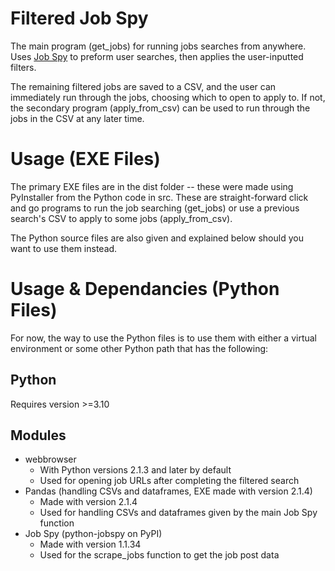 # Filtered Job Spy
The main program (get_jobs) for running jobs searches from anywhere. Uses [Job Spy](https://github.com/Bunsly/JobSpy) to preform user searches, then applies the user-inputted filters.

The remaining filtered jobs are saved to a CSV, and the user can immediately run through the jobs, choosing which to open to apply to. If not, the secondary program (apply_from_csv) can be used to run through the jobs in the CSV at any later time.

# Usage (EXE Files)
The primary EXE files are in the dist folder -- these were made using PyInstaller from the Python code in src. These are straight-forward click and go programs to run the job searching (get_jobs) or use a previous search's CSV to apply to some jobs (apply_from_csv). 

The Python source files are also given and explained below should you want to use them instead.

# Usage & Dependancies (Python Files)
For now, the way to use the Python files is to use them with either a virtual environment or some other Python path that has the following:

## Python
Requires version >=3.10

## Modules
- webbrowser
  - With Python versions 2.1.3 and later by default
  - Used for opening job URLs after completing the filtered search
- Pandas (handling CSVs and dataframes, EXE made with version 2.1.4)
  - Made with version 2.1.4
  - Used for handling CSVs and dataframes given by the main Job Spy function
- Job Spy (python-jobspy on PyPI)
  - Made with version 1.1.34
  - Used for the scrape_jobs function to get the job post data
